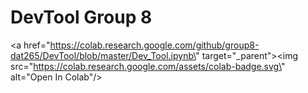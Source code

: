 # DevTool Group 8
<a href=\"https://colab.research.google.com/github/group8-dat265/DevTool/blob/master/Dev_Tool.ipynb\" target=\"_parent\"><img src=\"https://colab.research.google.com/assets/colab-badge.svg\" alt=\"Open In Colab\"/></a>

